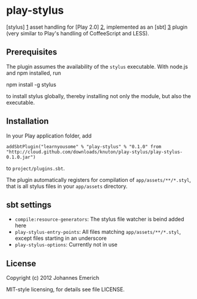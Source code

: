 play-stylus
===========

[stylus] [1] asset handling for [Play 2.0] [2], implemented as an [sbt] [3]
plugin (very similar to Play's handling of CoffeeScript and LESS).

Prerequisites
-------------

The plugin assumes the availability of the `stylus` executable. With
node.js and npm installed, run

   npm install -g stylus

to install stylus globally, thereby installing not only the module, but
also the executable.

Installation
------------

In your Play application folder, add

    addSbtPlugin("learnyousome" % "play-stylus" % "0.1.0" from "http://cloud.github.com/downloads/knuton/play-stylus/play-stylus-0.1.0.jar")

to `project/plugins.sbt`.

The plugin automatically registers for compilation of `app/assets/**/*.styl`, that is all stylus files in your `app/assets` directory.

sbt settings
------------

  - `compile:resource-generators`: The stylus file watcher is beind added here
  - `play-stylus-entry-points`: All files matching `app/assets/**/*.styl`, except files starting in an underscore
  - `play-stylus-options`: Currently not in use

License
-------

Copyright (c) 2012 Johannes Emerich

MIT-style licensing, for details see file LICENSE.

[1]: http://learnboost.github.com/stylus/
[2]: http://www.playframework.org/
[3]: https://github.com/harrah/xsbt
